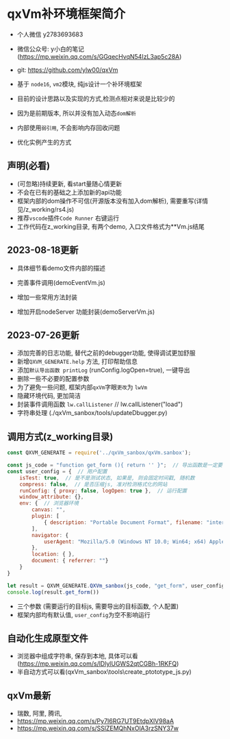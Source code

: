 # qxVm补环境框架简介

- 个人微信 y2783693683

- 微信公众号: y小白的笔记(https://mp.weixin.qq.com/s/GGqecHvqN54IzL3ap5c28A)
- git: https://github.com/ylw00/qxVm
- 基于 `node16`, `vm2`模块, 纯js设计一个补环境框架
- 目前的设计思路以及实现的方式,检测点相对来说是比较少的
- 因为是前期版本, 所以并没有加入动态`dom解析`
- 内部使用`弱引用`, 不会影响内存回收问题
- 优化实例产生的方式

 ## 声明(必看)

- (可忽略)持续更新, 看start量随心情更新
- 不会在已有的基础之上添加新的api功能
- 框架内部的dom操作不可信(开源版本没有加入dom解析), 需要重写(详情见/z_working/rs4.js)
- 推荐`vscode`插件`Code Runner` 右键运行 
- 工作代码在z_working目录, 有两个demo, 入口文件格式为**Vm.js结尾



## 2023-08-18更新

- 具体细节看demo文件内部的描述

- 完善事件调用(demoEventVm.js)
- 增加一些常用方法封装
- 增加开启nodeServer 功能封装(demoServerVm.js)



##  2023-07-26更新

- 添加完善的日志功能, 替代之前的debugger功能, 使得调试更加舒服
- 新增`QXVM_GENERATE.help` 方法, 打印帮助信息
- 添加`默认导出函数 printLog` (runConfig.logOpen=true), 一键导出
- 删除一些不必要的配置参数
- 为了避免一些问题, 框架内部`qxVm`字眼`更改`为 `lwVm`
- 隐藏环境代码, 更加简洁
- 封装事件调用函数 `lw.callListener`  // lw.callListener("load")
- 字符串处理 (./qxVm_sanbox/tools/updateDbugger.py)



## 调用方式(z_working目录)
```js
const QXVM_GENERATE = require('../qxVm_sanbox/qxVm.sanbox');

const js_code = "function get_form (){ return '' }";  // 导出函数是一定要写的
const user_config = {  // 用户配置
    isTest: true,  // 是不是测试状态, 如果是, 则会固定时间戳, 随机数
    compress: false,  // 是否压缩js, 准对检测格式化的网站
    runConfig: { proxy: false, logOpen: true },  // 运行配置
    window_attribute: {},
    env: {  // 浏览器环境
        canvas: "",
        plugin: [
            { description: "Portable Document Format", filename: "internal-pdf-viewer", name: "Chrome PDF Plugin", MimeTypes: [{ description: "Portable Document Format", suffixes: "pdf", type: "application/x-google-chrome-pdf" }] }
        ],
        navigator: {
            userAgent: "Mozilla/5.0 (Windows NT 10.0; Win64; x64) AppleWebKit/537.36 (KHTML, like Gecko) Chrome/100.0.4896.127 Safari/537.36 Edg/100.0.1185.55"
        },
        location: { },
        document: { referrer: ""}
    }
}

let result = QXVM_GENERATE.QXVm_sanbox(js_code, "get_form", user_config, );
console.log(result.get_form())
```
- 三个参数 (需要运行的目标js, 需要导出的目标函数, 个人配置)
- 框架内部均有默认值, `user_config`为空不影响运行

## 自动化生成原型文件
- 浏览器中组成字符串, 保存到本地, 具体可以看 (https://mp.weixin.qq.com/s/lDlylUGWS2qtCGBh-1RKFQ)
- 半自动方式可以看(qxVm_sanbox\tools\create_ptototype_js.py)

## qxVm最新

- 瑞数, 阿里, 腾讯, 
- https://mp.weixin.qq.com/s/Py7I6RG7UT9EtdpXlV98aA
- https://mp.weixin.qq.com/s/SSlZEMQhNxOlA3rzSNY37w

